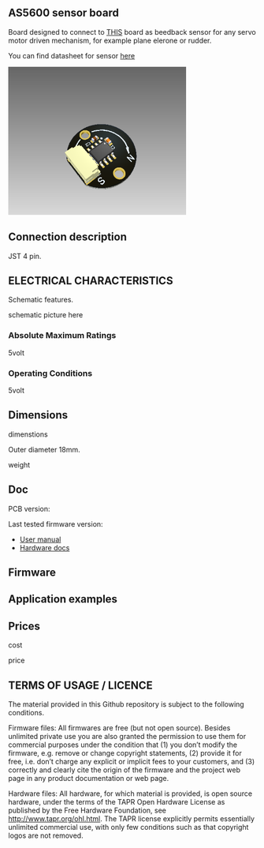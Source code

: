 ## AS5600 sensor board

Board designed to connect to [THIS](https://raccoonlabdev.github.io/docs/guide/rangefinder/) board as beedback sensor for any servo motor driven mechanism, for example plane elerone or rudder.

You can find datasheet for sensor [here](https://ams.com/documents/20143/36005/AS5600_DS000365_5-00.pdf)

<img src="doc/view.png" alt="drawing" height="300"/>

## Connection description

JST 4 pin.

## ELECTRICAL CHARACTERISTICS

Schematic features.

schematic picture here

### Absolute Maximum Ratings

5volt

### Operating Conditions

5volt

## Dimensions

dimenstions

Outer diameter 18mm.

weight


## Doc

PCB version:

Last tested firmware version:



- [User manual]()
- [Hardware docs](doc/doc.pdf)

## Firmware

## Application examples

## Prices

cost

price


## TERMS OF USAGE / LICENCE

The material provided in this Github repository is subject to the following conditions. 

Firmware files: All firmwares are free (but not open source). Besides unlimited private use you are also granted the permission to use them for commercial purposes under the condition that (1) you don’t modify the firmware, e.g. remove or change copyright statements, (2) provide it for free, i.e. don’t charge any explicit or implicit fees to your customers, and (3) correctly and clearly cite the origin of the firmware and the project web page in any product documentation or web page. 

Hardware files: All hardware, for which material is provided, is open source hardware, under the terms of the TAPR Open Hardware License as published by the Free Hardware Foundation, see http://www.tapr.org/ohl.html. The TAPR license explicitly permits essentially unlimited commercial use, with only few conditions such as that copyright logos are not removed.

